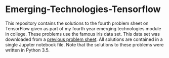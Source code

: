 # Emerging-Technologies-Tensorflow
This repository contains the solutions to the fourth problem sheet on TensorFlow given as part of my fourth year emerging technologies module in college. These problems use the famous iris data set. This data set was downloaded from a [previous problem sheet](https://raw.githubusercontent.com/KeithWilliamsGMIT/Emerging-Technologies-Jupyter/master/data/iris.csv). All solutions are contained in a single Jupyter notebook file. Note that the solutions to these problems were written in Python 3.5.